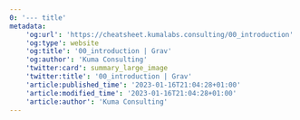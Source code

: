 ```yaml
---
0: '--- title'
metadata:
    'og:url': 'https://cheatsheet.kumalabs.consulting/00_introduction'
    'og:type': website
    'og:title': '00_introduction | Grav'
    'og:author': 'Kuma Consulting'
    'twitter:card': summary_large_image
    'twitter:title': '00_introduction | Grav'
    'article:published_time': '2023-01-16T21:04:28+01:00'
    'article:modified_time': '2023-01-16T21:04:28+01:00'
    'article:author': 'Kuma Consulting'
---
```


